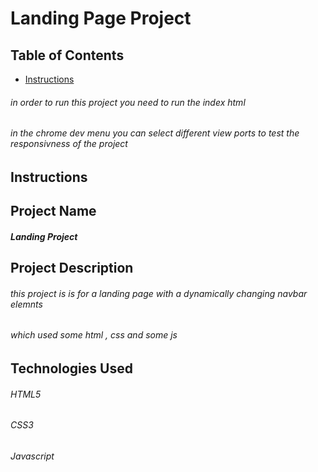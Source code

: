 # Landing Page Project

## Table of Contents

* [Instructions](#instructions)

###### in order to run this project you need to run the index html
###### in the chrome dev menu you can select different view ports to test the responsivness of the project
 
 
  

## Instructions

## Project Name
##### Landing Project

## Project Description
###### this project is is for a landing page with a dynamically changing navbar elemnts
###### which used some html , css and some js

## Technologies Used

###### HTML5
###### CSS3
###### Javascript
